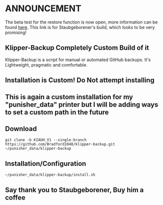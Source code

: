 # ANNOUNCEMENT

The beta test for the restore function is now open, more information can be found [here](https://github.com/Staubgeborener/Klipper-Backup/discussions/143). This link is for Staubgeborener's build, which looks to be very promising!

## Klipper-Backup Completely Custom Build of it

Klipper-Backup is a script for manual or automated GitHub backups. It's Lightweight, pragmatic and comfortable.

## Installation is Custom! Do Not attempt installing

## This is again a custom installation for my "punisher_data" printer but I will be adding ways to set a custom path in the future

## Download

```shell
git clone -b KIAUH_V1 --single-branch https://github.com/Bradford1040/klipper-backup.git ~/punisher_data/klipper-backup
```

## Installation/Configuration

```shell
~/punisher_data/klipper-backup/install.sh
```

## Say thank you to Staubgeborener, Buy him a coffee
